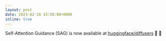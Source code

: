 ```yaml
---
layout: post
date: 2023-02-16 15:59:00+0900
inline: true
---
```


Self-Attention Guidance (SAG) is now available at [huggingface/diffusers](https://huggingface.co/docs/diffusers/api/pipelines/self_attention_guidance) :hugs: :firecracker:
